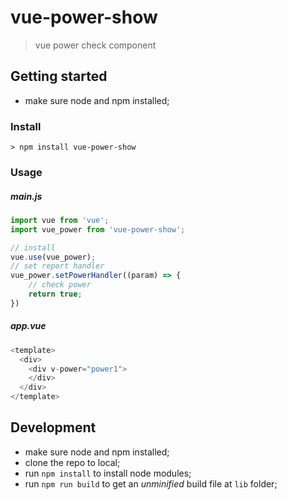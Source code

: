 # vue-power-show
> vue power check component


## Getting started
* make sure node and npm installed;

### Install
```
> npm install vue-power-show
```

### Usage
##### main.js
```javascript
import vue from 'vue';
import vue_power from 'vue-power-show';

// install
vue.use(vue_power);
// set report handler
vue_power.setPowerHandler((param) => {
    // check power
    return true;
})
```
##### app.vue
```javascript
<template>
  <div>
    <div v-power="power1">
    </div>
  </div>
</template>
```

## Development
* make sure node and npm installed;
* clone the repo to local;
* run `npm install` to install node modules;
* run `npm run build` to get an *unminified* build file at `lib` folder;